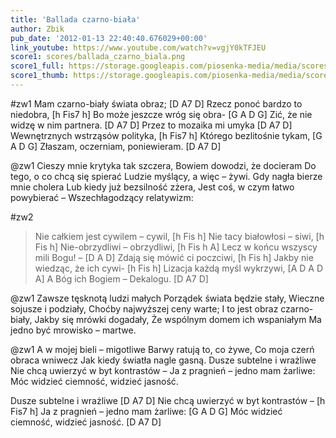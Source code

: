 ```yaml
---
title: 'Ballada czarno-biała'
author: Zbik
pub_date: '2012-01-13 22:40:40.676029+00:00'
link_youtube: https://www.youtube.com/watch?v=vgjY0kTFJEU
score1: scores/ballada_czarno_biala.png
score1_full: https://storage.googleapis.com/piosenka-media/media/scores/ballada_czarno_biala.png
score1_thumb: https://storage.googleapis.com/piosenka-media/media/scores/ballada_czarno_biala.png.180x0_q85_upscale.jpg
---
```


#zw1
Mam czarno-biały świata obraz; [D A7 D]
Rzecz ponoć bardzo to niedobra, [h Fis7 h]
Bo może jeszcze wróg się obra- [G A D G]
Zić, że nie widzę w nim partnera. [D A7 D]
Przez to mozaika mi umyka [D A7 D]
Wewnętrznych wstrząsów polityka, [h Fis7 h]
Którego bezlitośnie tykam, [G A D G]
Złaszam, oczerniam, poniewieram. [D A7 D]

@zw1
Cieszy mnie krytyka tak szczera,
Bowiem dowodzi, że docieram
Do tego, o co chcą się spierać
Ludzie myślący, a więc – żywi.
Gdy nagła bierze mnie cholera
Lub kiedy już bezsilność zżera,
Jest coś, w czym łatwo powybierać –
Wszechłagodzący relatywizm:

#zw2
>Nie całkiem jest cywilem – cywil, [h Fis h]
>Nie tacy białowłosi – siwi, [h Fis h]
>Nie-obrzydliwi – obrzydliwi, [h Fis h  A]
>Lecz w końcu wszyscy mili Bogu! – [D A D]
>Zdają się mówić ci poczciwi, [h Fis h]
>Jakby nie wiedząc, że ich cywi- [h Fis h]
>Lizacja każdą myśl wykrzywi, [A D A D A]
>A Bóg ich Bogiem – Dekalogu. [D A7 D]

@zw1
Zawsze tęsknotą ludzi małych
Porządek świata będzie stały,
Wieczne sojusze i podziały,
Choćby najwyższej ceny warte;
I to jest obraz czarno-biały,
Jakby się mrówki dogadały,
Że wspólnym domem ich wspaniałym
Ma jedno być mrowisko – martwe.

@zw1
A w mojej bieli – migotliwe
Barwy ratują to, co żywe,
Co moja czerń obraca wniwecz
Jak kiedy światła nagle gasną.
Dusze subtelne i wrażliwe
Nie chcą uwierzyć w byt kontrastów –
Ja z pragnień – jedno mam żarliwe:
Móc widzieć ciemność, widzieć jasność.

Dusze subtelne i wrażliwe [D A7 D]
Nie chcą uwierzyć w byt kontrastów – [h Fis7 h]
Ja z pragnień – jedno mam żarliwe: [G A D G]
Móc widzieć ciemność, widzieć jasność. [D A7 D]
